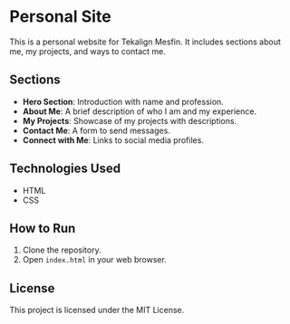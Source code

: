 
# Personal Site

This is a personal website for Tekalign Mesfin. It includes sections about me, my projects, and ways to contact me.

## Sections

- **Hero Section**: Introduction with name and profession.
- **About Me**: A brief description of who I am and my experience.
- **My Projects**: Showcase of my projects with descriptions.
- **Contact Me**: A form to send messages.
- **Connect with Me**: Links to social media profiles.

## Technologies Used

- HTML
- CSS

## How to Run

1. Clone the repository.
2. Open `index.html` in your web browser.

## License

This project is licensed under the MIT License.
